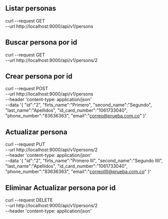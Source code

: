 ## Listar personas

  curl --request GET \
  --url http://localhost:9000/api/v1/persons
  
## Buscar persona por id 
  curl --request GET \
  --url http://localhost:9000/api/v1/persons/2
  
## Crear persona por id 
  curl --request POST \
  --url http://localhost:9000/api/v1/persons \
  --header 'content-type: application/json' \
  --data '{
 "id":"2",
 "firts_name":"Primero",
 "second_name":"Segundo",
 "last_name":"Apellidos",
 "id_card_number":"1061733040",
 "phone_number":"83636363",
 "email":"correo@prueba.com.co"
}'

## Actualizar persona

curl --request PUT \
  --url http://localhost:9000/api/v1/persons/2 \
  --header 'content-type: application/json' \
  --data '{
 "id":"2",
 "firts_name":"Primero III",
 "second_name":"Segundo IIII",
 "last_name":"Apellidos",
 "id_card_number":"1061733040",
 "phone_number":"83636363",
 "email":"correoIIII@prueba.com.co"
}'

## Eliminar Actualizar persona por id 

curl --request DELETE \
  --url http://localhost:9000/api/v1/persons/2 \
  --header 'content-type: application/json'
